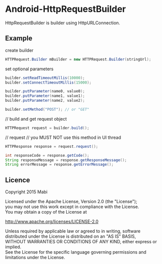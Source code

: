 # Android-HttpRequestBuilder
HttpRequestBuilder is builder using HttpURLConnection.

## Example

create builder
```java
HTTPRequest.Builder mBuilder = new HTTPRequest.Builder(stringUrl);
```

set optional parameters
```java
builder.setReadTimeoutMillis(10000);
builder.setConnectTimeoutMillis(15000);

builder.putParameter(name0, value0);
builder.putParameter(name1, value1);
builder.putParameter(name2, value2);

builder.setMethod("POST"); // or "GET"
```

// build and get request object
```java
HTTPRequest request = builder.build();
```

// request
// you MUST NOT use this method in UI thread
```java
HTTPResponse response = request.request();
```

```java
int responseCode = response.getCode();
String responseMessage = response.getResponseMessage();
String errorMessage = response.getErrorMessage();
```

## Licence
Copyright 2015 Mabi

Licensed under the Apache License, Version 2.0 (the "License");<br/>
you may not use this work except in compliance with the License.<br/>
You may obtain a copy of the License at

http://www.apache.org/licenses/LICENSE-2.0

Unless required by applicable law or agreed to in writing, software<br/>
distributed under the License is distributed on an "AS IS" BASIS,<br/>
WITHOUT WARRANTIES OR CONDITIONS OF ANY KIND, either express or implied.<br/>
See the License for the specific language governing permissions and<br/>
limitations under the License.
